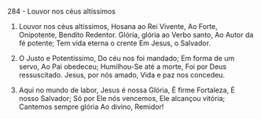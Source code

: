 284 - Louvor nos céus altíssimos

1. Louvor nos céus altíssimos,
   Hosana ao Rei Vivente,
   Ao Forte, Onipotente,
   Bendito Redentor.
   Glória, glória ao Verbo santo,
   Ao Autor da fé potente;
   Tem vida eterna o crente
   Em Jesus, o Salvador.

2. O Justo e Potentíssimo,
   Do céu nos foi mandado;
   Em forma de um servo,
   Ao Pai obedeceu;
   Humilhou-Se até a morte,
   Foi por Deus ressuscitado.
   Jesus, por nós amado,
   Vida e paz nos concedeu.

3. Aqui no mundo de labor,
   Jesus é nossa Glória,
   É firme Fortaleza,
   É nosso Salvador;
   Só por Ele nós vencemos,
   Ele alcançou vitória;
   Cantemos sempre glória
   Ao divino, Remidor!

